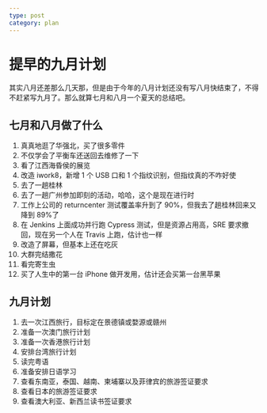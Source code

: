 ```yaml
---
type: post
category: plan
---
```


# 提早的九月计划

其实八月还差那么几天那，但是由于今年的八月计划还没有写八月快结束了，不得不赶紧写九月了。那么就算七月和八月一个夏天的总结吧。

## 七月和八月做了什么

1. 真真地逛了华强北，买了很多零件
2. 不仅学会了平衡车还送回去维修了一下
3. 看了江西海昏侯的展览
4. 改造 iwork8，新增 1 个 USB 口和 1 个指纹识别，但指纹真的不咋好使
5. 去了一趟桂林
6. 去了一趟广州参加即刻的活动，哈哈，这个是现在进行时
7. 工作上公司的 returncenter 测试覆盖率升到了 90%，但我去了趟桂林回来又降到 89%了
8. 在 Jenkins 上面成功并行跑 Cypress 测试，但是资源占用高，SRE 要求撤回，现在另一个人在 Travis 上跑，估计也一样
9. 改造了屏幕，但基本上还在吃灰
10. 大群完结撒花
11. 看完寄生虫
12. 买了人生中的第一台 iPhone 做开发用，估计还会买第一台黑苹果

## 九月计划

1. 去一次江西旅行，目标定在景德镇或婺源或赣州
2. 准备一次澳门旅行计划
3. 准备一次香港旅行计划
4. 安排台湾旅行计划
5. 读完粤语
6. 准备安排日语学习
7. 查看东南亚，泰国、越南、柬埔寨以及菲律宾的旅游签证要求
8. 查看日本的旅游签证要求
9. 查看澳大利亚、新西兰读书签证要求
